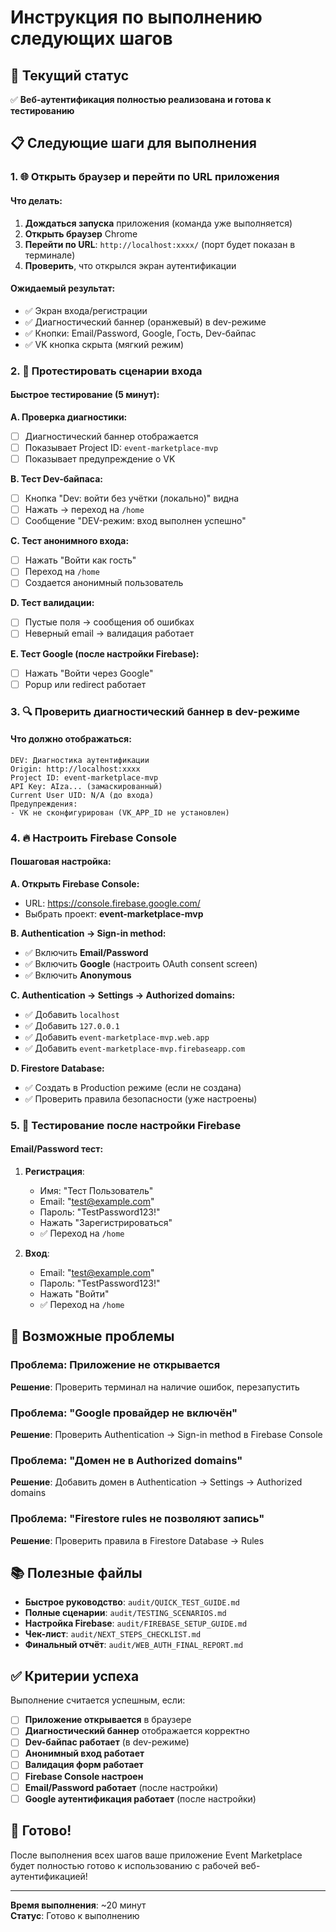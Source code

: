 # Инструкция по выполнению следующих шагов

## 🎯 Текущий статус
✅ **Веб-аутентификация полностью реализована и готова к тестированию**

## 📋 Следующие шаги для выполнения

### 1. 🌐 Открыть браузер и перейти по URL приложения

#### Что делать:
1. **Дождаться запуска** приложения (команда уже выполняется)
2. **Открыть браузер** Chrome
3. **Перейти по URL**: `http://localhost:xxxx/` (порт будет показан в терминале)
4. **Проверить**, что открылся экран аутентификации

#### Ожидаемый результат:
- ✅ Экран входа/регистрации
- ✅ Диагностический баннер (оранжевый) в dev-режиме
- ✅ Кнопки: Email/Password, Google, Гость, Dev-байпас
- ✅ VK кнопка скрыта (мягкий режим)

### 2. 🧪 Протестировать сценарии входа

#### Быстрое тестирование (5 минут):

**A. Проверка диагностики:**
- [ ] Диагностический баннер отображается
- [ ] Показывает Project ID: `event-marketplace-mvp`
- [ ] Показывает предупреждение о VK

**B. Тест Dev-байпаса:**
- [ ] Кнопка "Dev: войти без учётки (локально)" видна
- [ ] Нажать → переход на `/home`
- [ ] Сообщение "DEV-режим: вход выполнен успешно"

**C. Тест анонимного входа:**
- [ ] Нажать "Войти как гость"
- [ ] Переход на `/home`
- [ ] Создается анонимный пользователь

**D. Тест валидации:**
- [ ] Пустые поля → сообщения об ошибках
- [ ] Неверный email → валидация работает

**E. Тест Google (после настройки Firebase):**
- [ ] Нажать "Войти через Google"
- [ ] Popup или redirect работает

### 3. 🔍 Проверить диагностический баннер в dev-режиме

#### Что должно отображаться:
```
DEV: Диагностика аутентификации
Origin: http://localhost:xxxx
Project ID: event-marketplace-mvp
API Key: AIza... (замаскированный)
Current User UID: N/A (до входа)
Предупреждения:
- VK не сконфигурирован (VK_APP_ID не установлен)
```

### 4. 🔥 Настроить Firebase Console

#### Пошаговая настройка:

**A. Открыть Firebase Console:**
- URL: https://console.firebase.google.com/
- Выбрать проект: **event-marketplace-mvp**

**B. Authentication → Sign-in method:**
- ✅ Включить **Email/Password**
- ✅ Включить **Google** (настроить OAuth consent screen)
- ✅ Включить **Anonymous**

**C. Authentication → Settings → Authorized domains:**
- ✅ Добавить `localhost`
- ✅ Добавить `127.0.0.1`
- ✅ Добавить `event-marketplace-mvp.web.app`
- ✅ Добавить `event-marketplace-mvp.firebaseapp.com`

**D. Firestore Database:**
- ✅ Создать в Production режиме (если не создана)
- ✅ Проверить правила безопасности (уже настроены)

### 5. 🧪 Тестирование после настройки Firebase

#### Email/Password тест:
1. **Регистрация**:
   - Имя: "Тест Пользователь"
   - Email: "test@example.com"
   - Пароль: "TestPassword123!"
   - Нажать "Зарегистрироваться"
   - ✅ Переход на `/home`

2. **Вход**:
   - Email: "test@example.com"
   - Пароль: "TestPassword123!"
   - Нажать "Войти"
   - ✅ Переход на `/home`

## 🚨 Возможные проблемы

### Проблема: Приложение не открывается
**Решение**: Проверить терминал на наличие ошибок, перезапустить

### Проблема: "Google провайдер не включён"
**Решение**: Проверить Authentication → Sign-in method в Firebase Console

### Проблема: "Домен не в Authorized domains"
**Решение**: Добавить домен в Authentication → Settings → Authorized domains

### Проблема: "Firestore rules не позволяют запись"
**Решение**: Проверить правила в Firestore Database → Rules

## 📚 Полезные файлы

- **Быстрое руководство**: `audit/QUICK_TEST_GUIDE.md`
- **Полные сценарии**: `audit/TESTING_SCENARIOS.md`
- **Настройка Firebase**: `audit/FIREBASE_SETUP_GUIDE.md`
- **Чек-лист**: `audit/NEXT_STEPS_CHECKLIST.md`
- **Финальный отчёт**: `audit/WEB_AUTH_FINAL_REPORT.md`

## ✅ Критерии успеха

Выполнение считается успешным, если:

- [ ] **Приложение открывается** в браузере
- [ ] **Диагностический баннер** отображается корректно
- [ ] **Dev-байпас работает** (в dev-режиме)
- [ ] **Анонимный вход работает**
- [ ] **Валидация форм работает**
- [ ] **Firebase Console настроен**
- [ ] **Email/Password работает** (после настройки)
- [ ] **Google аутентификация работает** (после настройки)

## 🎉 Готово!

После выполнения всех шагов ваше приложение Event Marketplace будет полностью готово к использованию с рабочей веб-аутентификацией!

---

**Время выполнения**: ~20 минут  
**Статус**: Готово к выполнению
